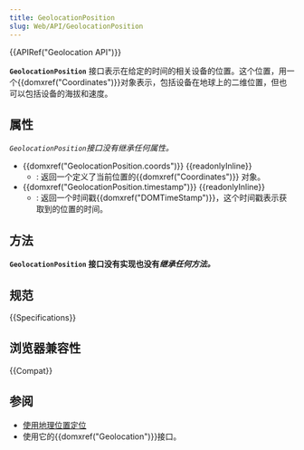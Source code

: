 ```yaml
---
title: GeolocationPosition
slug: Web/API/GeolocationPosition
---
```


{{APIRef("Geolocation API")}}

**`GeolocationPosition`** 接口表示在给定的时间的相关设备的位置。这个位置，用一个{{domxref("Coordinates")}}对象表示，包括设备在地球上的二维位置，但也可以包括设备的海拔和速度。

## 属性

_`GeolocationPosition`接口没有继承任何属性。_

- {{domxref("GeolocationPosition.coords")}} {{readonlyInline}}
  - : 返回一个定义了当前位置的{{domxref("Coordinates")}} 对象。
- {{domxref("GeolocationPosition.timestamp")}} {{readonlyInline}}
  - : 返回一个时间戳{{domxref("DOMTimeStamp")}}，这个时间戳表示获取到的位置的时间。

## 方法

**`GeolocationPosition` 接口没有实现也没有*继承任何方法。***

## 规范

{{Specifications}}

## 浏览器兼容性

{{Compat}}

## 参阅

- [使用地理位置定位](/zh-CN/docs/Web/API/Geolocation/Using_geolocation)
- 使用它的{{domxref("Geolocation")}}接口。
